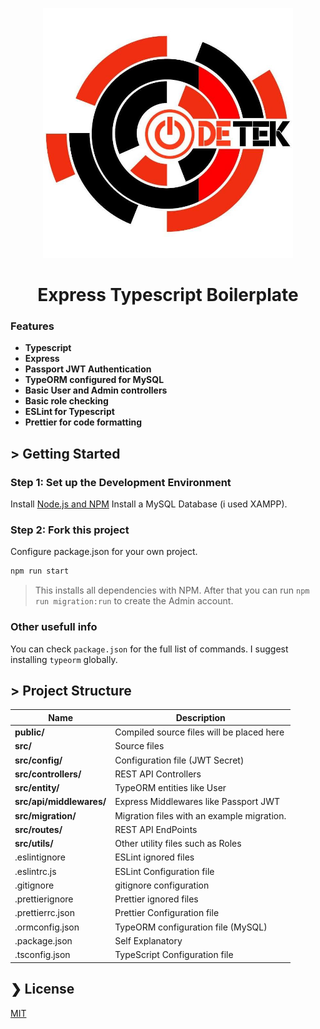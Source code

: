 <p align="center">
  <img src="./codetekLogo.jpg" alt="CodeTek" width="400" />
</p>

<h1 align="center">Express Typescript Boilerplate</h1>

### Features

- **Typescript**
- **Express**
- **Passport JWT Authentication**
- **TypeORM configured for MySQL**
- **Basic User and Admin controllers**
- **Basic role checking**
- **ESLint for Typescript**
- **Prettier for code formatting**

## > Getting Started

### Step 1: Set up the Development Environment

Install [Node.js and NPM](https://nodejs.org/en/download/)
Install a MySQL Database (i used XAMPP).

### Step 2: Fork this project

Configure package.json for your own project.

```bash
npm run start
```

> This installs all dependencies with NPM. After that you can run `npm run migration:run` to create the Admin account.

### Other usefull info

You can check `package.json` for the full list of commands.
I suggest installing `typeorm` globally.

## > Project Structure

| Name                     | Description                                |
| ------------------------ | ------------------------------------------ |
| **public/**              | Compiled source files will be placed here  |
| **src/**                 | Source files                               |
| **src/config/**          | Configuration file (JWT Secret)            |
| **src/controllers/**     | REST API Controllers                       |
| **src/entity/**          | TypeORM entities like User                 |
| **src/api/middlewares/** | Express Middlewares like Passport JWT      |
| **src/migration/**       | Migration files with an example migration. |
| **src/routes/**          | REST API EndPoints                         |
| **src/utils/**           | Other utility files such as Roles          |
| .eslintignore            | ESLint ignored files                       |
| .eslintrc.js             | ESLint Configuration file                  |
| .gitignore               | gitignore configuration                    |
| .prettierignore          | Prettier ignored files                     |
| .prettierrc.json         | Prettier Configuration file                |
| .ormconfig.json          | TypeORM configuration file (MySQL)         |
| .package.json            | Self Explanatory                           |
| .tsconfig.json           | TypeScript Configuration file              |

## ❯ License

[MIT](/LICENSE)